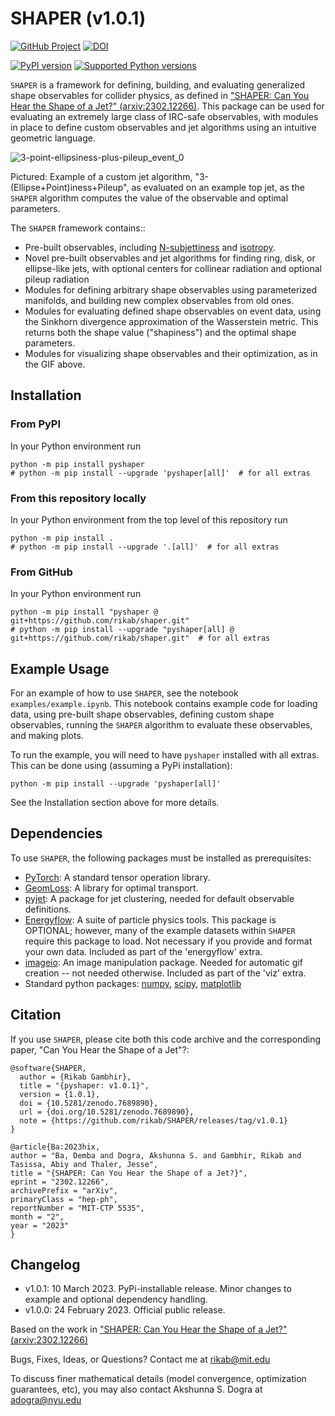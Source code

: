 # SHAPER (v1.0.1)

[![GitHub Project](https://img.shields.io/badge/GitHub--blue?style=social&logo=GitHub)](https://github.com/rikab/shaper)
[![DOI](https://zenodo.org/badge/DOI/10.5281/zenodo.7689890.svg)](https://doi.org/10.5281/zenodo.7689890)

[![PyPI version](https://img.shields.io/pypi/v/pyshaper.svg)](https://pypi.org/project/pyshaper/)
[![Supported Python versions](https://img.shields.io/pypi/pyversions/pyshaper.svg)](https://pypi.org/project/pyshaper/)

`SHAPER` is a framework for defining, building, and evaluating generalized shape observables for collider physics, as defined in ["SHAPER: Can You Hear the Shape of a Jet?" (arxiv:2302.12266)](https://arxiv.org/abs/2302.12266). This package can be used for evaluating an extremely large class of IRC-safe observables, with modules in place to define custom observables and jet algorithms using an intuitive geometric language.

![3-point-ellipsiness-plus-pileup_event_0](https://user-images.githubusercontent.com/78619093/221254441-36b3bcc4-65fc-4211-aaef-2332c5dd893e.gif)

Pictured: Example of a custom jet algorithm, "3-(Ellipse+Point)iness+Pileup", as evaluated on an example top jet, as the `SHAPER` algorithm computes the value of the observable and optimal parameters.

The `SHAPER` framework contains::

- Pre-built observables, including [N-subjettiness](https://inspirehep.net/literature/876746) and [isotropy](https://inspirehep.net/literature/1791220).
- Novel pre-built observables and jet algorithms for finding ring, disk, or ellipse-like jets, with optional centers for collinear radiation and optional pileup radiation
- Modules for defining arbitrary shape observables using parameterized manifolds, and building new complex observables from old ones.
- Modules for evaluating defined shape observables on event data, using the Sinkhorn divergence approximation of the Wasserstein metric. This returns both the shape value ("shapiness") and the optimal shape parameters.
- Modules for visualizing shape observables and their optimization, as in the GIF above.

## Installation

### From PyPI

In your Python environment run

```
python -m pip install pyshaper
# python -m pip install --upgrade 'pyshaper[all]'  # for all extras
```

### From this repository locally

In your Python environment from the top level of this repository run

```
python -m pip install .
# python -m pip install --upgrade '.[all]'  # for all extras
```

### From GitHub

In your Python environment run

```
python -m pip install "pyshaper @ git+https://github.com/rikab/shaper.git"
# python -m pip install --upgrade "pyshaper[all] @ git+https://github.com/rikab/shaper.git"  # for all extras
```

## Example Usage

For an example of how to use `SHAPER`, see the notebook `examples/example.ipynb`. This notebook contains example code for loading data, using pre-built shape observables, defining custom shape observables, running the `SHAPER` algorithm to evaluate these observables, and making plots.

To run the example, you will need to have `pyshaper` installed with all extras. This can be done using (assuming a PyPi installation):

```
python -m pip install --upgrade 'pyshaper[all]'
```

See the Installation section above for more details.

## Dependencies

To use `SHAPER`, the following packages must be installed as prerequisites:

- [PyTorch](https://github.com/pytorch/pytorch): A standard tensor operation library.
- [GeomLoss](https://www.kernel-operations.io/geomloss/): A library for optimal transport.
- [pyjet](https://github.com/scikit-hep/pyjet): A package for jet clustering, needed for default observable definitions.
- [Energyflow](https://energyflow.network/): A suite of particle physics tools. This package is OPTIONAL; however, many of the example datasets within `SHAPER` require this package to load. Not necessary if you provide and format your own data. Included as part of the 'energyflow' extra.
- [imageio](https://pypi.org/project/imageio/): An image manipulation package. Needed for automatic gif creation -- not needed otherwise. Included as part of the 'viz' extra.
- Standard python packages: [numpy](https://numpy.org/), [scipy](https://scipy.org/), [matplotlib](https://matplotlib.org/)

## Citation

If you use `SHAPER`, please cite both this code archive and the corresponding paper, "Can You Hear the Shape of a Jet"?:

    @software{SHAPER,
      author = {Rikab Gambhir},
      title = "{pyshaper: v1.0.1}",
      version = {1.0.1},
      doi = {10.5281/zenodo.7689890},
      url = {doi.org/10.5281/zenodo.7689890},
      note = {https://github.com/rikab/SHAPER/releases/tag/v1.0.1}
    }

    @article{Ba:2023hix,
    author = "Ba, Demba and Dogra, Akshunna S. and Gambhir, Rikab and Tasissa, Abiy and Thaler, Jesse",
    title = "{SHAPER: Can You Hear the Shape of a Jet?}",
    eprint = "2302.12266",
    archivePrefix = "arXiv",
    primaryClass = "hep-ph",
    reportNumber = "MIT-CTP 5535",
    month = "2",
    year = "2023"
    }

## Changelog

- v1.0.1: 10 March 2023. PyPi-installable release. Minor changes to example and optional dependency handling.
- v1.0.0: 24 February 2023. Official public release.

Based on the work in ["SHAPER: Can You Hear the Shape of a Jet?" (arxiv:2302.12266)](https://arxiv.org/abs/2302.12266)

Bugs, Fixes, Ideas, or Questions? Contact me at rikab@mit.edu

To discuss finer mathematical details (model convergence, optimization guarantees, etc), you may also contact Akshunna S. Dogra at adogra@nyu.edu

